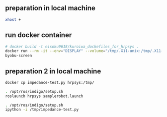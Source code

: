 ## preparation in local machine

```bash
xhost +
```

## run docker container
```bash
# docker build -t eisoku9618/kuroiwa_dockefiles_for_hrpsys .
docker run --rm -it --env="DISPLAY" --volume="/tmp/.X11-unix:/tmp/.X11-unix:rw" --name hrpsys eisoku9618/kuroiwa_dockefiles_for_hrpsys
byobu-screen
```

## preparation 2 in local machine
```bash
docker cp impedance-test.py hrpsys:/tmp/
```

```bash
. /opt/ros/indigo/setup.sh
roslaunch hrpsys samplerobot.launch
```

```bash
. /opt/ros/indigo/setup.sh
ipython -i /tmp/impedance-test.py
```
